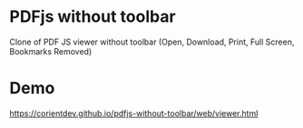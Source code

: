 # PDFjs without toolbar
Clone of PDF JS viewer without toolbar (Open, Download, Print, Full Screen, Bookmarks Removed)

# Demo
https://corientdev.github.io/pdfjs-without-toolbar/web/viewer.html